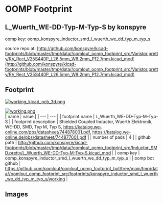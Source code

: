 # OOMP Footprint  
## L_Wuerth_WE-DD-Typ-M-Typ-S  by konspyre  
  
oomp key: oomp_konspyre_inductor_smd_l_wuerth_we_dd_typ_m_typ_s  
  
source repo at: [http://github.com/konspyre/kicad-footprints/blob/master/tmp/data//oomlout_oomp_footprint_src/Varistor.pretty/RV_Rect_V25S440P_L26.5mm_W8.2mm_P12.7mm.kicad_mod](http://github.com/konspyre/kicad-footprints/blob/master/tmp/data//oomlout_oomp_footprint_src/Varistor.pretty/RV_Rect_V25S440P_L26.5mm_W8.2mm_P12.7mm.kicad_mod)  
## Footprint  
  
[![working_kicad_pcb_3d.png](working_kicad_pcb_3d_600.png)](working_kicad_pcb_3d.png)  
  
[![working.png](working_600.png)](working.png)  
| name | value | 
| --- | --- | 
| footprint name | L_Wuerth_WE-DD-Typ-M-Typ-S | 
| footprint description | Shielded Coupled Inductor, Wuerth Elektronik, WE-DD, SMD, Typ M, Typ S, https://katalog.we-online.com/pbs/datasheet/744878001.pdf, https://katalog.we-online.de/pbs/datasheet/744877001.pdf | 
| number of pads | 4 | 
| github path | http://github.com/konspyre/kicad-footprints/blob/master/tmp/data//oomlout_oomp_footprint_src/Inductor_SMD.pretty/L_Wuerth_WE-DD-Typ-M-Typ-S.kicad_mod | 
| oomp key | oomp_konspyre_inductor_smd_l_wuerth_we_dd_typ_m_typ_s | 
| oomp bot github | https://github.com/oomlout/oomlout_oomp_footprint_bot/tree/main/tmp/data//oomlout_oomp_footprint_src/footprints/konspyre_inductor_smd_l_wuerth_we_dd_typ_m_typ_s/working | 
## Images  
